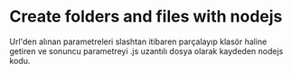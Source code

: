 # Create folders and files with nodejs

Url'den alınan parametreleri slashtan itibaren parçalayıp klasör haline getiren ve sonuncu parametreyi .js uzantılı dosya olarak kaydeden nodejs kodu. 
